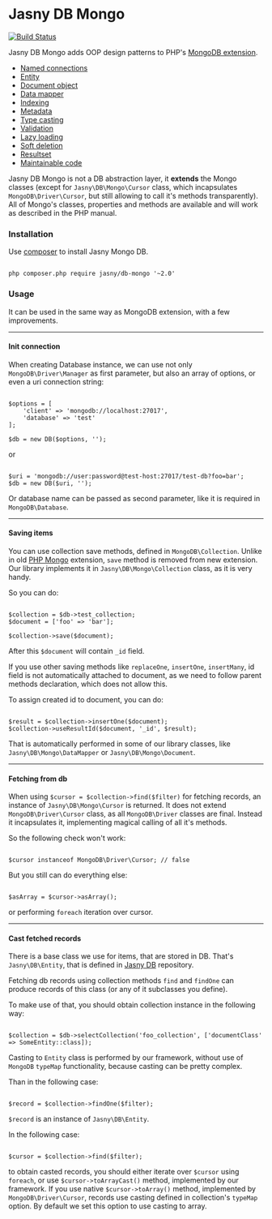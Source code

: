 Jasny DB Mongo
===

[![Build Status](https://secure.travis-ci.org/jasny/db-mongo.png?branch=master)](http://travis-ci.org/jasny/db-mongo)

Jasny DB Mongo adds OOP design patterns to PHP's [MongoDB extension](https://php.net/manual/en/set.mongodb.php).

* [Named connections](#named-connections)
* [Entity](#entity)
* [Document object](#document-object)
* [Data mapper](#data-mapper)
* [Indexing](#indexing)
* [Metadata](#metadata)
* [Type casting](#type-casting)
* [Validation](#validation)
* [Lazy loading](#lazy-loading)
* [Soft deletion](#soft-deletion)
* [Resultset](#resultset)
* [Maintainable code](#maintainable-code)

Jasny DB Mongo is not a DB abstraction layer, it **extends** the Mongo classes (except for `Jasny\DB\Mongo\Cursor` class, which incapsulates `MongoDB\Driver\Cursor`, but still allowing to call it's methods transparently). All of Mongo's classes, properties and
methods are available and will work as described in the PHP manual.

### Installation

Use [composer](https://getcomposer.org/) to install Jasny Mongo DB.

```

php composer.php require jasny/db-mongo '~2.0'

```

### Usage

It can be used in the same way as MongoDB extension, with a few improvements.

---

#### Init connection

When creating Database instance, we can use not only `MongoDB\Driver\Manager` as first parameter, but also an array of options, or even a uri connection string:

```

$options = [
    'client' => 'mongodb://localhost:27017',
    'database' => 'test'
];

$db = new DB($options, '');

```

or

```

$uri = 'mongodb://user:password@test-host:27017/test-db?foo=bar';
$db = new DB($uri, '');

```

Or database name can be passed as second parameter, like it is required in `MongoDB\Database`.

---

#### Saving items

You can use collection save methods, defined in `MongoDB\Collection`. Unlike in old [PHP Mongo](https://php.net/manual/en/book.mongo.php) extension, `save` method is removed from new extension. Our library implements it in `Jasny\DB\Mongo\Collection` class, as it is very handy.

So you can do:

```

$collection = $db->test_collection;
$document = ['foo' => 'bar'];

$collection->save($document);

```

After this `$document` will contain `_id` field.

If you use other saving methods like `replaceOne`, `insertOne`, `insertMany`, id field is not automatically attached to document, as we need to follow parent methods declaration, which does not allow this.

To assign created id to document, you can do:

```

$result = $collection->insertOne($document);
$collection->useResultId($document, '_id', $result);

```

That is automatically performed in some of our library classes, like `Jasny\DB\Mongo\DataMapper` or `Jasny\DB\Mongo\Document`.

---

#### Fetching from db

When using `$cursor = $collection->find($filter)` for fetching records, an instance of `Jasny\DB\Mongo\Cursor` is returned. It does not extend `MongoDB\Driver\Cursor` class, as all `MongoDB\Driver` classes are final. Instead it incapsulates it, implementing magical calling of all it's methods.

So the following check won't work:

```

$cursor instanceof MongoDB\Driver\Cursor; // false

```

But you still can do everything else:

````

$asArray = $cursor->asArray();

````

or performing `foreach` iteration over cursor.

---

#### Cast fetched records

There is a base class we use for items, that are stored in DB. That's `Jasny\DB\Entity`, that is defined in [Jasny DB](https://github.com/jasny/db) repository.

Fetching db records using collection methods `find` and `findOne` can produce records of this class (or any of it subclasses you define).

To make use of that, you should obtain collection instance in the following way:

```

$collection = $db->selectCollection('foo_collection', ['documentClass' => SomeEntity::class]);

```

Casting to `Entity` class is performed by our framework, without use of `MongoDB` `typeMap` functionality, because casting can be pretty complex.

Than in the following case:

```

$record = $collection->findOne($filter);

```

`$record` is an instance of `Jasny\DB\Entity`.

In the following case:

```

$cursor = $collection->find($filter);

```

to obtain casted records, you should either iterate over `$cursor` using `foreach`, or use `$cursor->toArrayCast()` method, implemented by our framework. If you use native `$cursor->toArray()` method, implemented by `MongoDB\Driver\Cursor`, records use casting defined in collection's `typeMap` option. By default we set this option to use casting to array.
